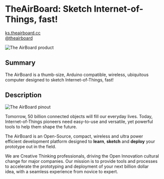 TheAirBoard: Sketch Internet-of-Things, fast!
=============================================
[ks.theairboard.cc](http://ks.theairboard.cc)
<br>
[@theairboard](https://twitter.com/theairboard)

![The AirBoard product](http://www.theairboard.cc/wp-content/uploads/2014/12/theairboard_960x540.jpg)

Summary
-------
The AirBoard is a thumb-size, Arduino compatible, wireless, ubiquitous computer designed to sketch Internet-of-Things, fast!

Description
-----------
![The AirBoard pinout](http://www.theairboard.cc/wp-content/uploads/2014/12/pinout.jpg)

Tomorrow, 50 billion connected objects will fill our everyday lives. Today, Internet-of-Things pioneers need easy-to-use and versatile, yet powerful tools to help them shape the future.

The AirBoard is an Open-Source, compact, wireless and ultra power efficient development platform designed to <b>learn</b>, <b>sketch</b> and <b>deploy</b> your prototype out in the field.

We are Creative Thinking professionals, driving the Open Innovation cultural change for major companies.
Our mission is to provide tools and processes to accelerate the prototyping and deployment of your next billion dollar idea, with a seamless experience from novice to expert.
